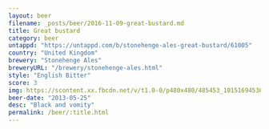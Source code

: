 ```yaml
---
layout: beer
filename: _posts/beer/2016-11-09-great-bustard.md
title: Great bustard
category: beer
untappd: "https://untappd.com/b/stonehenge-ales-great-bustard/61005"
country: "United Kingdom"
brewery: "Stonehenge Ales"
breweryURL: "/brewery/stonehenge-ales.html"
style: "English Bitter"
score: 3
img: https://scontent.xx.fbcdn.net/v/t1.0-0/p480x480/485453_10151694536548745_106155626_n.jpg?oh=06e181bac49f5dcdf09e22a8dc37b912&oe=5949D4A1
beer-date: "2013-05-25"
desc: "Black and vomity"
permalink: /beer/:title.html
---
```

